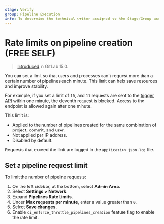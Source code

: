 ```yaml
---
stage: Verify
group: Pipeline Execution
info: To determine the technical writer assigned to the Stage/Group associated with this page, see https://handbook.gitlab.com/handbook/product/ux/technical-writing/#assignments
---
```


# Rate limits on pipeline creation **(FREE SELF)**

> [Introduced](https://gitlab.com/gitlab-org/gitlab/-/issues/362475) in GitLab 15.0.

You can set a limit so that users and processes can't request more than a certain number of pipelines each minute. This limit can help save resources and improve stability.

For example, if you set a limit of `10`, and `11` requests are sent to the [trigger API](../../ci/triggers/index.md) within one minute,
the eleventh request is blocked. Access to the endpoint is allowed again after one minute.

This limit is:

- Applied to the number of pipelines created for the same combination of project, commit, and user.
- Not applied per IP address.
- Disabled by default.

Requests that exceed the limit are logged in the `application_json.log` file.

## Set a pipeline request limit

To limit the number of pipeline requests:

1. On the left sidebar, at the bottom, select **Admin Area**.
1. Select **Settings > Network**.
1. Expand **Pipelines Rate Limits**.
1. Under **Max requests per minute**, enter a value greater than `0`.
1. Select **Save changes**.
1. Enable `ci_enforce_throttle_pipelines_creation` feature flag to enable the rate limit.
